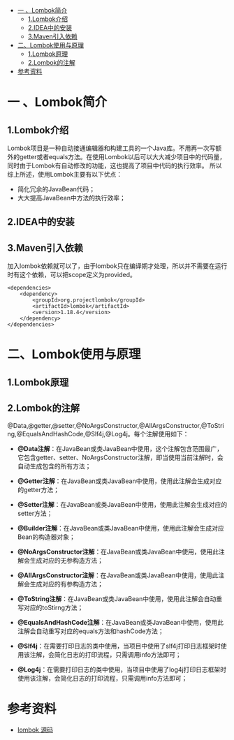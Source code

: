 <!-- GFM-TOC -->
* [一 、Lombok简介](#一-Lombok简介)
    * [1.Lombok介绍](#1-Lombok介绍)
    * [2.IDEA中的安装](#2-IDEA中的安装)
    * [3.Maven引入依赖](#3-Maven引入依赖)
* [二、Lombok使用与原理](#二-Lombok使用与原理)
    * [1.Lombok原理](#1-Lombok原理)
    * [2.Lombok的注解](#2-Lombok的注解)
* [参考资料](#参考资料)
<!-- GFM-TOC -->

# 一 、Lombok简介

## 1.Lombok介绍
Lombok项目是一种自动接通编辑器和构建工具的一个Java库。不用再一次写额外的getter或者equals方法。在使用Lombok以后可以大大减少项目中的代码量，同时由于Lombok有自动修改的功能，这也提高了项目中代码的执行效率。
所以综上所述，使用Lombok主要有以下优点：
- 简化冗余的JavaBean代码；
- 大大提高JavaBean中方法的执行效率；

## 2.IDEA中的安装

## 3.Maven引入依赖
加入lombok依赖就可以了，由于lombok只在编译期才处理，所以并不需要在运行时有这个依赖，可以把scope定义为provided。
```
<dependencies>
    <dependency>
        <groupId>org.projectlombok</groupId>
        <artifactId>lombok</artifactId>
        <version>1.18.4</version>
    </dependency>
</dependencies>
```



# 二、Lombok使用与原理

## 1.Lombok原理

## 2.Lombok的注解

@Data,@getter,@setter,@NoArgsConstructor,@AllArgsConstructor,@ToString,@EqualsAndHashCode,@Slf4j,@Log4j。每个注解使用如下：

- **@Data注解**：在JavaBean或类JavaBean中使用，这个注解包含范围最广，它包含getter、setter、NoArgsConstructor注解，即当使用当前注解时，会自动生成包含的所有方法；

- **@Getter注解**：在JavaBean或类JavaBean中使用，使用此注解会生成对应的getter方法；

- **@Setter注解**：在JavaBean或类JavaBean中使用，使用此注解会生成对应的setter方法；

- **@Builder注解**：在JavaBean或类JavaBean中使用，使用此注解会生成对应Bean的构造器对象；

- **@NoArgsConstructor注解**：在JavaBean或类JavaBean中使用，使用此注解会生成对应的无参构造方法；

- **@AllArgsConstructor注解**：在JavaBean或类JavaBean中使用，使用此注解会生成对应的有参构造方法；

- **@ToString注解**：在JavaBean或类JavaBean中使用，使用此注解会自动重写对应的toStirng方法；

- **@EqualsAndHashCode注解**：在JavaBean或类JavaBean中使用，使用此注解会自动重写对应的equals方法和hashCode方法；

- **@Slf4j**：在需要打印日志的类中使用，当项目中使用了slf4j打印日志框架时使用该注解，会简化日志的打印流程，只需调用info方法即可；

- **@Log4j**：在需要打印日志的类中使用，当项目中使用了log4j打印日志框架时使用该注解，会简化日志的打印流程，只需调用info方法即可；

# 参考资料
- [lombok 源码](https://github.com/rzwitserloot/lombok)